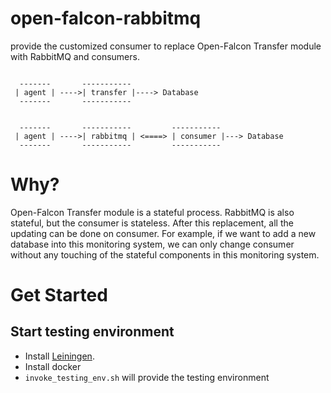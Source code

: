 # open-falcon-rabbitmq

provide the customized consumer to replace Open-Falcon Transfer module with RabbitMQ and consumers. 

```

  -------       ----------- 
 | agent | ---->| transfer |----> Database
  -------       -----------   

 
  -------       -----------         -----------
 | agent | ---->| rabbitmq | <====> | consumer |---> Database
  -------       -----------         -----------  

```
# Why?

Open-Falcon Transfer module is a stateful process. RabbitMQ is also stateful, but the consumer is stateless. After this replacement, all the updating can be done on consumer. For example, if we want to add a new database into this monitoring system, we can only change consumer without any touching of the stateful components in this monitoring system. 

# Get Started

## Start testing environment

- Install [Leiningen](https://leiningen.org/).
- Install docker
- `invoke_testing_env.sh` will provide the testing environment 

